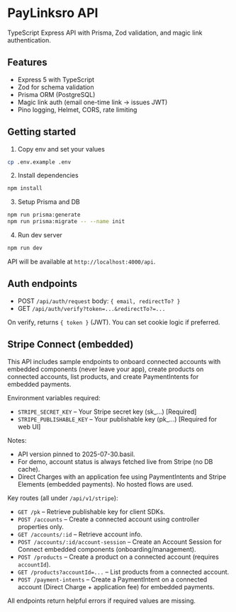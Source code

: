 # PayLinksro API

TypeScript Express API with Prisma, Zod validation, and magic link authentication.

## Features
- Express 5 with TypeScript
- Zod for schema validation
- Prisma ORM (PostgreSQL)
- Magic link auth (email one-time link -> issues JWT)
- Pino logging, Helmet, CORS, rate limiting

## Getting started
1. Copy env and set your values

```bash
cp .env.example .env
```

2. Install dependencies

```bash
npm install
```

3. Setup Prisma and DB

```bash
npm run prisma:generate
npm run prisma:migrate -- --name init
```

4. Run dev server

```bash
npm run dev
```

API will be available at `http://localhost:4000/api`.

## Auth endpoints
- POST `/api/auth/request` body: `{ email, redirectTo? }`
- GET `/api/auth/verify?token=...&redirectTo?=...`

On verify, returns `{ token }` (JWT). You can set cookie logic if preferred.

## Stripe Connect (embedded)

This API includes sample endpoints to onboard connected accounts with embedded components (never leave your app), create products on connected accounts, list products, and create PaymentIntents for embedded payments.

Environment variables required:

- `STRIPE_SECRET_KEY` – Your Stripe secret key (sk_...) [Required]
- `STRIPE_PUBLISHABLE_KEY` – Your publishable key (pk_...) [Required for web UI]

Notes:

- API version pinned to 2025-07-30.basil.
- For demo, account status is always fetched live from Stripe (no DB cache).
- Direct Charges with an application fee using PaymentIntents and Stripe Elements (embedded payments). No hosted flows are used.

Key routes (all under `/api/v1/stripe`):

- `GET /pk` – Retrieve publishable key for client SDKs.
- `POST /accounts` – Create a connected account using controller properties only.
- `GET /accounts/:id` – Retrieve account info.
- `POST /accounts/:id/account-session` – Create an Account Session for Connect embedded components (onboarding/management).
- `POST /products` – Create a product on a connected account (requires `accountId`).
- `GET /products?accountId=...` – List products from a connected account.
- `POST /payment-intents` – Create a PaymentIntent on a connected account (Direct Charge + application fee) for embedded payments.

All endpoints return helpful errors if required values are missing.
